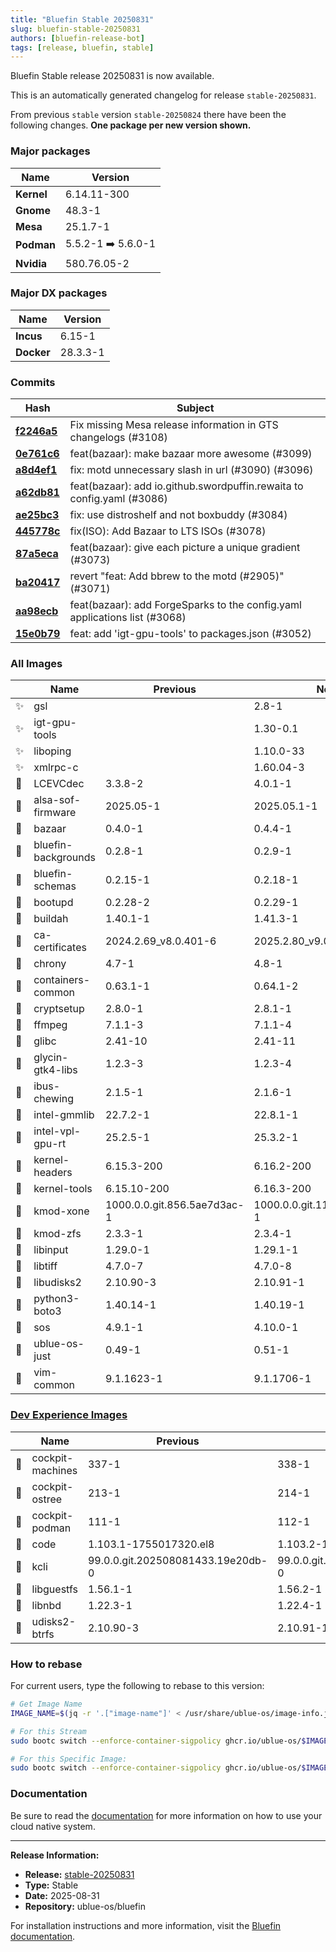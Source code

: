 ```yaml
---
title: "Bluefin Stable 20250831"
slug: bluefin-stable-20250831
authors: [bluefin-release-bot]
tags: [release, bluefin, stable]
---
```


Bluefin Stable release 20250831 is now available.

<!--truncate-->

This is an automatically generated changelog for release `stable-20250831`.

From previous `stable` version `stable-20250824` there have been the following changes. **One package per new version shown.**

### Major packages

| Name       | Version            |
| ---------- | ------------------ |
| **Kernel** | 6.14.11-300        |
| **Gnome**  | 48.3-1             |
| **Mesa**   | 25.1.7-1           |
| **Podman** | 5.5.2-1 ➡️ 5.6.0-1 |
| **Nvidia** | 580.76.05-2        |

### Major DX packages

| Name       | Version  |
| ---------- | -------- |
| **Incus**  | 6.15-1   |
| **Docker** | 28.3.3-1 |

### Commits

| Hash                                                                                               | Subject                                                                    |
| -------------------------------------------------------------------------------------------------- | -------------------------------------------------------------------------- |
| **[f2246a5](https://github.com/ublue-os/bluefin/commit/f2246a5d6a9d68cc4428354917a2743b8e8e55a9)** | Fix missing Mesa release information in GTS changelogs (#3108)             |
| **[0e761c6](https://github.com/ublue-os/bluefin/commit/0e761c666dccd4ff9bff8ab17a12bfcb20f1a153)** | feat(bazaar): make bazaar more awesome (#3099)                             |
| **[a8d4ef1](https://github.com/ublue-os/bluefin/commit/a8d4ef1f3ff9619e0c35affbaf618706d4ca4e84)** | fix: motd unnecessary slash in url (#3090) (#3096)                         |
| **[a62db81](https://github.com/ublue-os/bluefin/commit/a62db81846180af226ddda02baf18e87113f3022)** | feat(bazaar): add io.github.swordpuffin.rewaita to config.yaml (#3086)     |
| **[ae25bc3](https://github.com/ublue-os/bluefin/commit/ae25bc3d90f1ca2ecf412a6c1cd19ec2be8beb7a)** | fix: use distroshelf and not boxbuddy (#3084)                              |
| **[445778c](https://github.com/ublue-os/bluefin/commit/445778c60851d858cf9e9d53686f2e65df29ee40)** | fix(ISO): Add Bazaar to LTS ISOs (#3078)                                   |
| **[87a5eca](https://github.com/ublue-os/bluefin/commit/87a5ecaf7a173aa1619db852d001e691f9ca41ab)** | feat(bazaar): give each picture a unique gradient (#3073)                  |
| **[ba20417](https://github.com/ublue-os/bluefin/commit/ba204179603c880676f193ef71219e411871d800)** | revert "feat: Add bbrew to the motd (#2905)" (#3071)                       |
| **[aa98ecb](https://github.com/ublue-os/bluefin/commit/aa98ecb7d986e3ce9c3d1d15c78bfc363eda20f5)** | feat(bazaar): add ForgeSparks to the config.yaml applications list (#3068) |
| **[15e0b79](https://github.com/ublue-os/bluefin/commit/15e0b7949802eaa5acaa838e8f821e0d5b9cd834)** | feat: add 'igt-gpu-tools' to packages.json (#3052)                         |

### All Images

|     | Name                | Previous                    | New                          |
| --- | ------------------- | --------------------------- | ---------------------------- |
| ✨  | gsl                 |                             | 2.8-1                        |
| ✨  | igt-gpu-tools       |                             | 1.30-0.1                     |
| ✨  | liboping            |                             | 1.10.0-33                    |
| ✨  | xmlrpc-c            |                             | 1.60.04-3                    |
| 🔄  | LCEVCdec            | 3.3.8-2                     | 4.0.1-1                      |
| 🔄  | alsa-sof-firmware   | 2025.05-1                   | 2025.05.1-1                  |
| 🔄  | bazaar              | 0.4.0-1                     | 0.4.4-1                      |
| 🔄  | bluefin-backgrounds | 0.2.8-1                     | 0.2.9-1                      |
| 🔄  | bluefin-schemas     | 0.2.15-1                    | 0.2.18-1                     |
| 🔄  | bootupd             | 0.2.28-2                    | 0.2.29-1                     |
| 🔄  | buildah             | 1.40.1-1                    | 1.41.3-1                     |
| 🔄  | ca-certificates     | 2024.2.69_v8.0.401-6        | 2025.2.80_v9.0.304-1.0       |
| 🔄  | chrony              | 4.7-1                       | 4.8-1                        |
| 🔄  | containers-common   | 0.63.1-1                    | 0.64.1-2                     |
| 🔄  | cryptsetup          | 2.8.0-1                     | 2.8.1-1                      |
| 🔄  | ffmpeg              | 7.1.1-3                     | 7.1.1-4                      |
| 🔄  | glibc               | 2.41-10                     | 2.41-11                      |
| 🔄  | glycin-gtk4-libs    | 1.2.3-3                     | 1.2.3-4                      |
| 🔄  | ibus-chewing        | 2.1.5-1                     | 2.1.6-1                      |
| 🔄  | intel-gmmlib        | 22.7.2-1                    | 22.8.1-1                     |
| 🔄  | intel-vpl-gpu-rt    | 25.2.5-1                    | 25.3.2-1                     |
| 🔄  | kernel-headers      | 6.15.3-200                  | 6.16.2-200                   |
| 🔄  | kernel-tools        | 6.15.10-200                 | 6.16.3-200                   |
| 🔄  | kmod-xone           | 1000.0.0.git.856.5ae7d3ac-1 | 1000.0.0.git.1114.82438c9a-1 |
| 🔄  | kmod-zfs            | 2.3.3-1                     | 2.3.4-1                      |
| 🔄  | libinput            | 1.29.0-1                    | 1.29.1-1                     |
| 🔄  | libtiff             | 4.7.0-7                     | 4.7.0-8                      |
| 🔄  | libudisks2          | 2.10.90-3                   | 2.10.91-1                    |
| 🔄  | python3-boto3       | 1.40.14-1                   | 1.40.19-1                    |
| 🔄  | sos                 | 4.9.1-1                     | 4.10.0-1                     |
| 🔄  | ublue-os-just       | 0.49-1                      | 0.51-1                       |
| 🔄  | vim-common          | 9.1.1623-1                  | 9.1.1706-1                   |

### [Dev Experience Images](https://docs.projectbluefin.io/bluefin-dx)

|     | Name             | Previous                          | New                               |
| --- | ---------------- | --------------------------------- | --------------------------------- |
| 🔄  | cockpit-machines | 337-1                             | 338-1                             |
| 🔄  | cockpit-ostree   | 213-1                             | 214-1                             |
| 🔄  | cockpit-podman   | 111-1                             | 112-1                             |
| 🔄  | code             | 1.103.1-1755017320.el8            | 1.103.2-1755709837.el8            |
| 🔄  | kcli             | 99.0.0.git.202508081433.19e20db-0 | 99.0.0.git.202508271406.eb6b495-0 |
| 🔄  | libguestfs       | 1.56.1-1                          | 1.56.2-1                          |
| 🔄  | libnbd           | 1.22.3-1                          | 1.22.4-1                          |
| 🔄  | udisks2-btrfs    | 2.10.90-3                         | 2.10.91-1                         |

### How to rebase

For current users, type the following to rebase to this version:

```bash
# Get Image Name
IMAGE_NAME=$(jq -r '.["image-name"]' < /usr/share/ublue-os/image-info.json)

# For this Stream
sudo bootc switch --enforce-container-sigpolicy ghcr.io/ublue-os/$IMAGE_NAME:stable

# For this Specific Image:
sudo bootc switch --enforce-container-sigpolicy ghcr.io/ublue-os/$IMAGE_NAME:stable-20250831
```

### Documentation

Be sure to read the [documentation](https://docs.projectbluefin.io/) for more information
on how to use your cloud native system.

---

**Release Information:**

- **Release:** [stable-20250831](https://github.com/ublue-os/bluefin/releases/tag/stable-20250831)
- **Type:** Stable
- **Date:** 2025-08-31
- **Repository:** ublue-os/bluefin

For installation instructions and more information, visit the [Bluefin documentation](https://docs.projectbluefin.io/).
